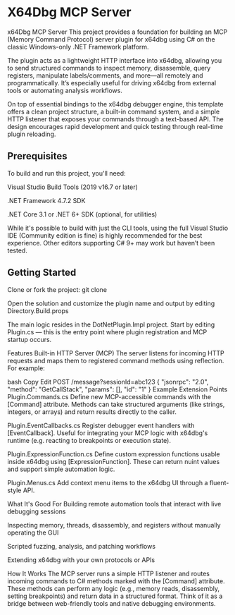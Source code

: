 # X64Dbg MCP Server
x64Dbg MCP Server
This project provides a foundation for building an MCP (Memory Command Protocol) server plugin for x64dbg using C# on the classic Windows-only .NET Framework platform.

The plugin acts as a lightweight HTTP interface into x64dbg, allowing you to send structured commands to inspect memory, disassemble, query registers, manipulate labels/comments, and more—all remotely and programmatically. It’s especially useful for driving x64dbg from external tools or automating analysis workflows.

On top of essential bindings to the x64dbg debugger engine, this template offers a clean project structure, a built-in command system, and a simple HTTP listener that exposes your commands through a text-based API. The design encourages rapid development and quick testing through real-time plugin reloading.

## Prerequisites
To build and run this project, you'll need:

Visual Studio Build Tools (2019 v16.7 or later)

.NET Framework 4.7.2 SDK

.NET Core 3.1 or .NET 6+ SDK (optional, for utilities)

While it's possible to build with just the CLI tools, using the full Visual Studio IDE (Community edition is fine) is highly recommended for the best experience. Other editors supporting C# 9+ may work but haven’t been tested.

## Getting Started
Clone or fork the project: git clone <your-repo-url>

Open the solution and customize the plugin name and output by editing Directory.Build.props

The main logic resides in the DotNetPlugin.Impl project. Start by editing Plugin.cs — this is the entry point where plugin registration and MCP startup occurs.

Features
Built-in HTTP Server (MCP)
The server listens for incoming HTTP requests and maps them to registered command methods using reflection. For example:

bash
Copy
Edit
POST /message?sessionId=abc123
{
  "jsonrpc": "2.0",
  "method": "GetCallStack",
  "params": [],
  "id": "1"
}
Example Extension Points
Plugin.Commands.cs
Define new MCP-accessible commands with the [Command] attribute. Methods can take structured arguments (like strings, integers, or arrays) and return results directly to the caller.

Plugin.EventCallbacks.cs
Register debugger event handlers with [EventCallback]. Useful for integrating your MCP logic with x64dbg's runtime (e.g. reacting to breakpoints or execution state).

Plugin.ExpressionFunction.cs
Define custom expression functions usable inside x64dbg using [ExpressionFunction]. These can return nuint values and support simple automation logic.

Plugin.Menus.cs
Add context menu items to the x64dbg UI through a fluent-style API.

What It's Good For
Building remote automation tools that interact with live debugging sessions

Inspecting memory, threads, disassembly, and registers without manually operating the GUI

Scripted fuzzing, analysis, and patching workflows

Extending x64dbg with your own protocols or APIs

How It Works
The MCP server runs a simple HTTP listener and routes incoming commands to C# methods marked with the [Command] attribute. These methods can perform any logic (e.g., memory reads, disassembly, setting breakpoints) and return data in a structured format. Think of it as a bridge between web-friendly tools and native debugging environments.
